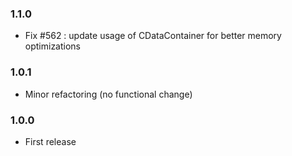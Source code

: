 ### 1.1.0
* Fix #562  : update usage of CDataContainer for better memory optimizations

### 1.0.1
* Minor refactoring (no functional change)

### 1.0.0
* First release
